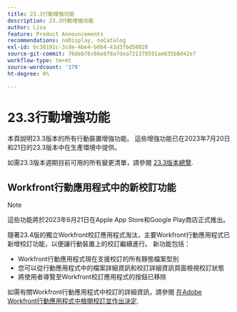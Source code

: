 ```yaml
---
title: 23.3行動增強功能
description: 23.3行動增強功能
author: Lisa
feature: Product Announcements
recommendations: noDisplay, noCatalog
exl-id: bc38191c-3cde-4be4-b6b4-43d3fbd58828
source-git-commit: 76deb76c66e8f8a7dea721378591ae035b8d42e7
workflow-type: tm+mt
source-wordcount: '179'
ht-degree: 0%

---
```


# 23.3行動增強功能

本頁說明23.3版本的所有行動裝置增強功能。 這些增強功能已在2023年7月20日和21日的23.3版本中在生產環境中提供。

如需23.3版本週期目前可用的所有變更清單，請參閱 [23.3版本總覽](/help/quicksilver/product-announcements/product-releases/23.3-release-activity/23-3-release-overview.md).

## Workfront行動應用程式中的新校訂功能

>[!NOTE]
>
>這些功能將於2023年6月21日在Apple App Store和Google Play商店正式推出。

隨著23.4版的獨立Workfront校訂應用程式淘汰，主要Workfront行動應用程式已新增校訂功能，以便讓行動裝置上的校訂繼續進行。 新功能包括：

* Workfront行動應用程式現在支援校訂的所有靜態檔案型別
* 您可以從行動應用程式中的檔案詳細資訊和校訂詳細資訊頁面檢視校訂狀態
* 將使用者導覽至Workfront校訂應用程式的按鈕已移除

如需有關Workfront行動應用程式中校訂的詳細資訊，請參閱 [在Adobe Workfront行動應用程式中檢閱校訂並作出決定](/help/quicksilver/workfront-basics/mobile-apps/using-the-workfront-mobile-app/work-with-proofs-in-mobile-app.md).
